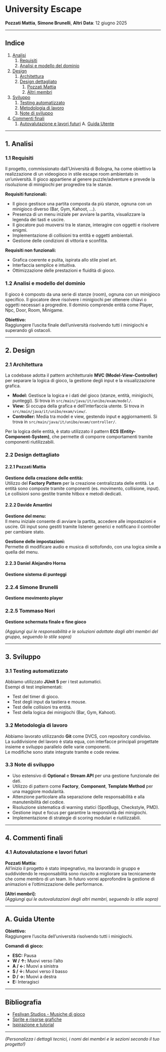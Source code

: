 # University Escape

**Pozzati Mattia**, 
**Simone Brunelli**, 
**Altri**
**Data**: 12 giugno 2025

---

## Indice

1. [Analisi](#analisi)
    1. [Requisiti](#requisiti)
    2. [Analisi e modello del dominio](#analisi-e-modello-del-dominio)
2. [Design](#design)
    1. [Architettura](#architettura)
    2. [Design dettagliato](#design-dettagliato)
        1. [Pozzati Mattia](#pozzati-mattia)
        2. [Altri membri](#altri-membri)
3. [Sviluppo](#sviluppo)
    1. [Testing automatizzato](#testing-automatizzato)
    2. [Metodologia di lavoro](#metodologia-di-lavoro)
    3. [Note di sviluppo](#note-di-sviluppo)
4. [Commenti finali](#commenti-finali)
    1. [Autovalutazione e lavori futuri](#autovalutazione-e-lavori-futuri)
A. [Guida Utente](#guida-utente)

---

## 1. Analisi

### 1.1 Requisiti

Il progetto, commissionato dall’Università di Bologna, ha come obiettivo la realizzazione di un videogioco in stile escape room ambientato in un’università. Il gioco appartiene al genere puzzle/adventure e prevede la risoluzione di minigiochi per progredire tra le stanze.

**Requisiti funzionali:**
- Il gioco gestisce una partita composta da più stanze, ognuna con un minigioco diverso (Bar, Gym, Kahoot, ...).
- Presenza di un menu iniziale per avviare la partita, visualizzare la legenda dei tasti e uscire.
- Il giocatore può muoversi tra le stanze, interagire con oggetti e risolvere enigmi.
- Implementazione di collisioni tra entità e oggetti ambientali.
- Gestione delle condizioni di vittoria e sconfitta.

**Requisiti non funzionali:**
- Grafica coerente e pulita, ispirata allo stile pixel art.
- Interfaccia semplice e intuitiva.
- Ottimizzazione delle prestazioni e fluidità di gioco.

### 1.2 Analisi e modello del dominio

Il gioco è composto da una serie di stanze (room), ognuna con un minigioco specifico. Il giocatore deve risolvere i minigiochi per ottenere chiavi o oggetti necessari a progredire. Il dominio comprende entità come Player, Npc, Door, Room, Minigame.

**Obiettivo:**  
Raggiungere l’uscita finale dell’università risolvendo tutti i minigiochi e superando gli ostacoli.

---

## 2. Design

### 2.1 Architettura

La codebase adotta il pattern architetturale **MVC (Model-View-Controller)** per separare la logica di gioco, la gestione degli input e la visualizzazione grafica.

- **Model:** Gestisce la logica e i dati del gioco (stanze, entità, minigiochi, punteggi). Si trova in `src/main/java/it/unibo/exam/model/`.
- **View:** Si occupa della grafica e dell’interfaccia utente. Si trova in `src/main/java/it/unibo/exam/view/`.
- **Controller:** Media tra model e view, gestendo input e aggiornamenti. Si trova in `src/main/java/it/unibo/exam/controller/`.

Per la logica delle entità, è stato utilizzato il pattern **ECS (Entity-Component-System)**, che permette di comporre comportamenti tramite componenti riutilizzabili.

### 2.2 Design dettagliato

#### 2.2.1 Pozzati Mattia

**Gestione della creazione delle entità:**  
Utilizzo del **Factory Pattern** per la creazione centralizzata delle entità.
Le entità sono composte tramite componenti (es. movimento, collisione, input). Le collisioni sono gestite tramite hitbox e metodi dedicati.

#### 2.2.2 Davide Amantini

**Gestione del menu:**  
Il menu iniziale consente di avviare la partita, accedere alle impostazioni e uscire. Gli input sono gestiti tramite listener generici e notificano il controller per cambiare stato.

**Gestione delle impostazioni:**  
Permette di modificare audio e musica di sottofondo, con una logica simile a quella del menu.

#### 2.2.3 Daniel Alejandro Horna

**Gestione sistema di punteggi**

### 2.2.4 Simone Brunelli

**Gestione movimento player**

### 2.2.5 Tommaso Nori

**Gestione schermata finale e fine gioco**

*(Aggiungi qui le responsabilità e le soluzioni adottate dagli altri membri del gruppo, seguendo lo stile sopra)*

---

## 3. Sviluppo

### 3.1 Testing automatizzato

Abbiamo utilizzato **JUnit 5** per i test automatici.  
Esempi di test implementati:
- Test del timer di gioco.
- Test degli input da tastiera e mouse.
- Test delle collisioni tra entità.
- Test della logica dei minigiochi (Bar, Gym, Kahoot).

### 3.2 Metodologia di lavoro

Abbiamo lavorato utilizzando **Git** come DVCS, con repository condiviso.  
La suddivisione del lavoro è stata equa, con interfacce principali progettate insieme e sviluppo parallelo delle varie componenti.  
Le modifiche sono state integrate tramite e code review.

### 3.3 Note di sviluppo

- Uso estensivo di **Optional** e **Stream API** per una gestione funzionale dei dati.
- Utilizzo di pattern come **Factory**, **Component**, **Template Method** per una maggiore modularità.
- Attenzione particolare alla separazione delle responsabilità e alla manutenibilità del codice.
- Risoluzione sistematica di warning statici (SpotBugs, Checkstyle, PMD).
- Gestione input e focus per garantire la responsività dei minigiochi.
- Implementazione di strategie di scoring modulari e riutilizzabili.

---

## 4. Commenti finali

### 4.1 Autovalutazione e lavori futuri

**Pozzati Mattia:**  
All’inizio il progetto è stato impegnativo, ma lavorando in gruppo e suddividendo le responsabilità sono riuscito a migliorare sia tecnicamente che come membro di un team. In futuro vorrei approfondire la gestione di animazioni e l’ottimizzazione delle performance.

**[Altri membri]:**  
*(Aggiungi qui le autovalutazioni degli altri membri, seguendo lo stile sopra)*

---

## A. Guida Utente

**Obiettivo:**  
Raggiungere l’uscita dell’università risolvendo tutti i minigiochi.

**Comandi di gioco:**
- **ESC:** Pausa
- **W / ↑:** Muovi verso l’alto
- **A / ←:** Muovi a sinistra
- **S / ↓:** Muovi verso il basso
- **D / →:** Muovi a destra
- **E:** Interagisci

---

## Bibliografia

- [Fesliyan Studios - Musiche di gioco]()
- [Sprite e risorse grafiche](https://www.spriters-resource.com/)
- [Ispirazione e tutorial](https://www.youtube.com/@RyiSnow)

---

*(Personalizza i dettagli tecnici, i nomi dei membri e le sezioni secondo il tuo progetto!)* 